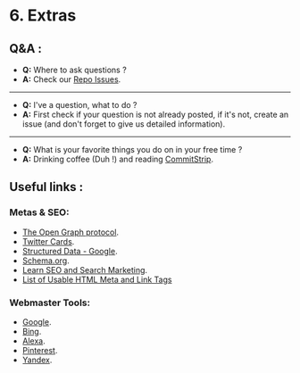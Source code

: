# 6. Extras

## Q&A :

  * **Q:** Where to ask questions ?
  * **A:** Check our [Repo Issues](https://github.com/ARCANEDEV/SEO-Helper/issues?q=is%3Aissue+label%3Aquestion).

---

  * **Q:** I've a question, what to do ?
  * **A:** First check if your question is not already posted, if it's not, create an issue (and don't forget to give us detailed information).

---

  * **Q:** What is your favorite things you do on in your free time ?
  * **A:** Drinking coffee (Duh !) and reading [CommitStrip](http://www.commitstrip.com/en/).

## Useful links :

### Metas & SEO:

  * [The Open Graph protocol](http://ogp.me/).
  * [Twitter Cards](https://dev.twitter.com/cards/getting-started).
  * [Structured Data - Google](https://developers.google.com/structured-data/).
  * [Schema.org](http://schema.org/).
  * [Learn SEO and Search Marketing](https://moz.com/learn/seo).
  * [List of Usable HTML Meta and Link Tags](https://gist.github.com/kevinSuttle/1997924)

### Webmaster Tools:

  * [Google](https://support.google.com/webmasters/answer/79812).
  * [Bing](http://www.bing.com/webmaster/help/how-to-verify-ownership-of-your-site-afcfefc6).
  * [Alexa](http://crunchify.com/how-to-find-alexa-rank-meta-tag-value-for-all-in-one-webmaster-premium/).
  * [Pinterest](https://help.pinterest.com/en/articles/confirm-your-website).
  * [Yandex](https://tech.yandex.com/webmaster/doc/dg/reference/hosts-type-docpage/).
